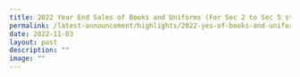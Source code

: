 ```yaml
---
title: 2022 Year End Sales of Books and Uniforms (For Sec 2 to Sec 5 students)
permalink: /latest-announcement/highlights/2022-yes-of-books-and-uniforms-sec2-to-sec5/
date: 2022-11-03
layout: post
description: ""
image: ""
---
```

